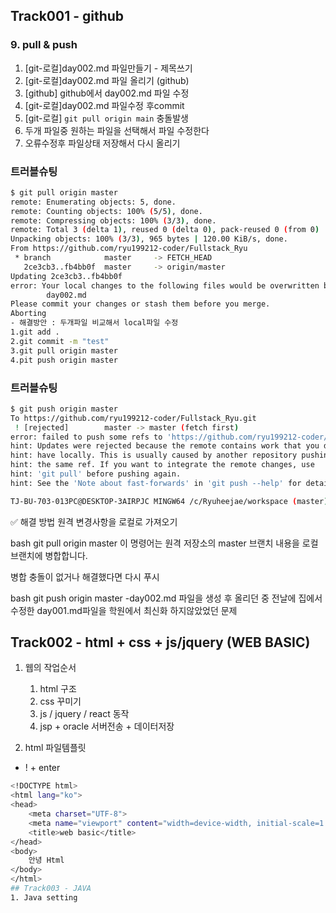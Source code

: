 ## Track001 -  github

### 9. pull & push 
1. [git-로컬]day002.md 파일만들기 - 제목쓰기
2. [git-로컬]day002.md 파일 올리기 (github)
3. [github] github에서 day002.md 파일 수정
4. [git-로컬]day002.md 파일수정 후commit
5. [git-로컬] `git pull origin main` 충돌발생
6. 두개 파일중 원하는 파일을 선택해서 파일 수정한다
7. 오류수정후 파일상태 저장해서 다시 올리기

### 트러블슈팅

```bash
$ git pull origin master
remote: Enumerating objects: 5, done.
remote: Counting objects: 100% (5/5), done.
remote: Compressing objects: 100% (3/3), done.
remote: Total 3 (delta 1), reused 0 (delta 0), pack-reused 0 (from 0)
Unpacking objects: 100% (3/3), 965 bytes | 120.00 KiB/s, done.
From https://github.com/ryu199212-coder/Fullstack_Ryu
 * branch            master     -> FETCH_HEAD
   2ce3cb3..fb4bb0f  master     -> origin/master
Updating 2ce3cb3..fb4bb0f
error: Your local changes to the following files would be overwritten by merge:
        day002.md
Please commit your changes or stash them before you merge.
Aborting
- 해결방안 : 두개파일 비교해서 local파일 수정
1.git add .
2.git commit -m "test"
3.git pull origin master
4.pit push origin master
```

### 트러블슈팅

```bash
$ git push origin master
To https://github.com/ryu199212-coder/Fullstack_Ryu.git
 ! [rejected]        master -> master (fetch first)
error: failed to push some refs to 'https://github.com/ryu199212-coder/Fullstack_Ryu.git'
hint: Updates were rejected because the remote contains work that you do not
hint: have locally. This is usually caused by another repository pushing to
hint: the same ref. If you want to integrate the remote changes, use
hint: 'git pull' before pushing again.
hint: See the 'Note about fast-forwards' in 'git push --help' for details.

TJ-BU-703-013PC@DESKTOP-3AIRPJC MINGW64 /c/Ryuheejae/workspace (master)
```
✅ 해결 방법
원격 변경사항을 로컬로 가져오기

bash
git pull origin master
이 명령어는 원격 저장소의 master 브랜치 내용을 로컬 브랜치에 병합합니다.

병합 충돌이 없거나 해결했다면 다시 푸시

bash
git push origin master
-day002.md 파일을 생성 후 올리던 중 전날에 집에서 수정한 day001.md파일을 학원에서 최신화 하지않았었던 문제


## Track002 - html + css + js/jquery (WEB BASIC)
1. 웹의 작업순서
   1) html 구조
   2) css 꾸미기
   3) js / jquery / react 동작
   4) jsp + oracle 서버전송 + 데이터저장

2. html 파일템플릿
- ! + enter
```bash
<!DOCTYPE html>
<html lang="ko">
<head>
    <meta charset="UTF-8">
    <meta name="viewport" content="width=device-width, initial-scale=1.0">
    <title>web basic</title>
</head>
<body>
    안녕 Html
</body>
</html>
## Track003 - JAVA
1. Java setting